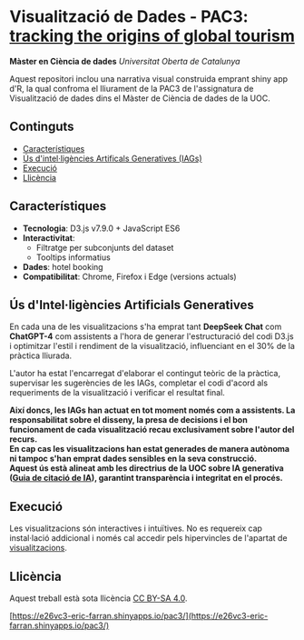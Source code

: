 # Visualització de Dades - PAC3: [tracking the origins of global tourism](https://e26vc3-eric-farran.shinyapps.io/pac3/)

**Màster en Ciència de dades**
*Universitat Oberta de Catalunya*

Aquest repositori inclou una narrativa visual construida emprant shiny app d'R, la qual confroma el lliurament de la PAC3 de l'assignatura de Visualització de dades dins el Màster de Ciència de dades de la UOC.

## Continguts

- [Característiques](#característiques)
- [Ús d'intel·ligències Artificals Generatives (IAGs)](#ús-d'Intel·ligències-Artificials-Generatives-(IAGs))
- [Execució](#execució)
- [Llicència](#llicència)

## Característiques

- **Tecnologia**: D3.js v7.9.0 + JavaScript ES6
- **Interactivitat**:
  - Filtratge per subconjunts del dataset
  - Tooltips informatius
- **Dades**: hotel booking
- **Compatibilitat**: Chrome, Firefox i Edge (versions actuals)

## Ús d'Intel·ligències Artificials Generatives

En cada una de les visualitzacions s'ha emprat tant **DeepSeek Chat** com **ChatGPT-4** com assistents a l'hora de generar l'estructuració del codi D3.js i optimitzar l'estil i rendiment de la visualització, influenciant en el 30% de la pràctica lliurada.

L'autor ha estat l'encarregat d'elaborar el contingut teòric de la pràctica, supervisar les sugerències de les IAGs, completar el codi d'acord als requeriments de la visualització i verificar el resultat final.<br>

**Així doncs, les IAGs han actuat en tot moment només com a assistents. La responsabilitat sobre el disseny, la presa de decisions i el bon funcionament de cada visualització recau exclusivament sobre l'autor del recurs.<br>
En cap cas les visualitzacions han estat generades de manera autònoma ni tampoc s'han emprat dades sensibles en la seva construcció.<br>
Aquest ús està alineat amb les directrius de la UOC sobre IA generativa ([Guia de citació de IA](https://openaccess.uoc.edu/bitstream/10609/148823/1/U2_17_GuiaCitarIA_CAT.pdf)), garantint transparència i integritat en el procés.**

## Execució
Les visualitzacions són interactives i intuïtives. No es requereix cap instal·lació addicional i només cal accedir pels hipervincles de l'apartat de [visualitzacions](#visualitzacions).

## Llicència

Aquest treball està sota llicència [CC BY-SA 4.0](https://creativecommons.org/licenses/by-sa/4.0/).

[https://e26vc3-eric-farran.shinyapps.io/pac3/](https://e26vc3-eric-farran.shinyapps.io/pac3/)
